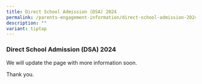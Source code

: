```yaml
---
title: Direct School Admission (DSA) 2024
permalink: /parents-engagement-information/direct-school-admission-2024/
description: ""
variant: tiptap
---
```

<h3>Direct School Admission (DSA) 2024</h3>
<p></p>
<p>We will update the page with more information soon.</p>
<p>Thank you.</p>
<h3></h3>
<p></p>